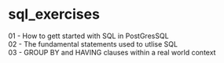 # sql_exercises

01 - How to gett started with SQL in PostGresSQL  
02 - The fundamental statements used to utlise SQL  
03 - GROUP BY and HAVING clauses within a real world context  